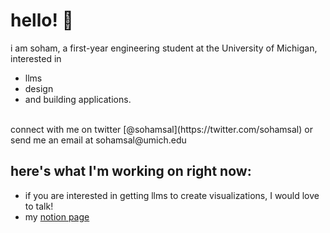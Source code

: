 # hello! 👋
 i am soham, a first-year engineering student at the University of Michigan, interested in 
 + llms
 + design
 + and building applications.
 <br>
 connect with me on twitter [@sohamsal](https://twitter.com/sohamsal) or send me an email at sohamsal@umich.edu

## here's what I'm working on right now:

+ if you are interested in getting llms to create visualizations, I would love to talk!
+ my [notion page](https://www.notion.so/What-I-m-working-on-42634915a37445c4a0081f08f62f8725) 
